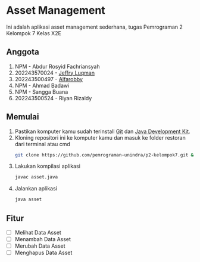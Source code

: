 # **Asset Management**
Ini adalah aplikasi asset management sederhana, tugas Pemrograman 2 Kelompok 7 Kelas X2E

## Anggota
1. NPM - Abdur Rosyid Fachriansyah
2. 202243570024 - [Jeffry Luqman](https://github.com/jeffry-luqman)
3. 202243500497 - [Alfarobby](https://github.com/Alfarobby27)
4. NPM - Ahmad Badawi
5. NPM - Sangga Buana
6. 202243500524 - Riyan Rizaldy

## Memulai
1. Pastikan komputer kamu sudah terinstall [Git](https://git-scm.com/) dan [Java Development Kit](http://jdk.java.net/).
2. Kloning repositori ini ke komputer kamu dan masuk ke folder restoran dari terminal atau cmd
	```bash
	git clone https://github.com/pemrograman-unindra/p2-kelompok7.git && cd p2-kelompok7
	```
3. Lakukan kompilasi aplikasi
	```bash
	javac asset.java
	```
4. Jalankan aplikasi
	```bash
	java asset
	```

## Fitur
- [ ] Melihat Data Asset
- [ ] Menambah Data Asset
- [ ] Merubah Data Asset
- [ ] Menghapus Data Asset
